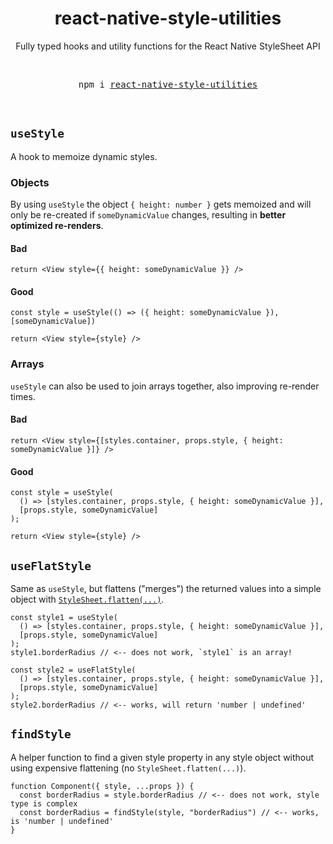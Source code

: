 <div align="center">
  <h1>react-native-style-utilities</h1>
  <p>Fully typed hooks and utility functions for the React Native StyleSheet API</p>
  <br />
  <pre align="center">npm i <a href="https://www.npmjs.com/package/react-native-style-utilities">react-native-style-utilities</a></pre>
  <br />
</div>


## `useStyle`

A hook to memoize dynamic styles.

### Objects

By using `useStyle` the object `{ height: number }` gets memoized and will only be re-created if `someDynamicValue` changes, resulting in **better optimized re-renders**.

#### Bad

```tsx
return <View style={{ height: someDynamicValue }} />
```

#### Good

```tsx
const style = useStyle(() => ({ height: someDynamicValue }), [someDynamicValue])

return <View style={style} />
```

### Arrays

`useStyle` can also be used to join arrays together, also improving re-render times.

#### Bad

```tsx
return <View style={[styles.container, props.style, { height: someDynamicValue }]} />
```

#### Good

```tsx
const style = useStyle(
  () => [styles.container, props.style, { height: someDynamicValue }],
  [props.style, someDynamicValue]
);

return <View style={style} />
```

## `useFlatStyle`

Same as `useStyle`, but flattens ("merges") the returned values into a simple object with [`StyleSheet.flatten(...)`](https://reactnative.dev/docs/stylesheet#flatten).

```tsx
const style1 = useStyle(
  () => [styles.container, props.style, { height: someDynamicValue }],
  [props.style, someDynamicValue]
);
style1.borderRadius // <-- does not work, `style1` is an array!

const style2 = useFlatStyle(
  () => [styles.container, props.style, { height: someDynamicValue }],
  [props.style, someDynamicValue]
);
style2.borderRadius // <-- works, will return 'number | undefined'
```

## `findStyle`

A helper function to find a given style property in any style object without using expensive flattening (no `StyleSheet.flatten(...)`).

```tsx
function Component({ style, ...props }) {
  const borderRadius = style.borderRadius // <-- does not work, style type is complex
  const borderRadius = findStyle(style, "borderRadius") // <-- works, is 'number | undefined'
}
```
